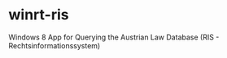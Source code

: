 winrt-ris
=========

Windows 8 App for Querying the Austrian Law Database (RIS - Rechtsinformationssystem)